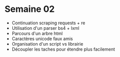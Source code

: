 # Semaine 02

- Continuation scraping requests + re
- Utilisation d'un parser bs4 + lxml
- Parcours d'un arbre html
- Caractères unicode faux amis
- Organisation d'un script vs librairie
- Découpler les taches pour étendre plus facilement
